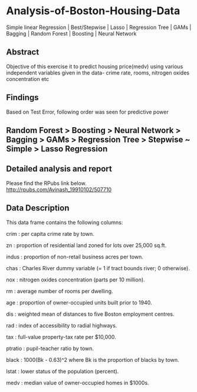 # Analysis-of-Boston-Housing-Data
Simple linear Regression | Best/Stepwise | Lasso | Regression Tree | GAMs | Bagging | Random Forest | Boosting | Neural Network

## Abstract
Objective of this exercise it to predict housing price(medv) using various independent variables given in the data- crime rate, rooms, nitrogen oxides concentration etc

## Findings
Based on Test Error, following order was seen for predictive power 
## Random Forest > Boosting > Neural Network > Bagging >  GAMs > Regression Tree >  Stepwise ~ Simple > Lasso Regression

## Detailed analysis and report

Please find the RPubs link below.
http://rpubs.com/Avinash_19910102/507710

## Data Description 
This data frame contains the following columns:

crim : per capita crime rate by town.

zn : proportion of residential land zoned for lots over 25,000 sq.ft.

indus : proportion of non-retail business acres per town.

chas : Charles River dummy variable (= 1 if tract bounds river; 0 otherwise).

nox : nitrogen oxides concentration (parts per 10 million).

rm : average number of rooms per dwelling.

age : proportion of owner-occupied units built prior to 1940.

dis : weighted mean of distances to five Boston employment centres.

rad : index of accessibility to radial highways.

tax : full-value property-tax rate per $10,000.

ptratio : pupil-teacher ratio by town.

black : 1000(Bk - 0.63)^2 where Bk is the proportion of blacks by town.

lstat : lower status of the population (percent).

medv : median value of owner-occupied homes in $1000s.

